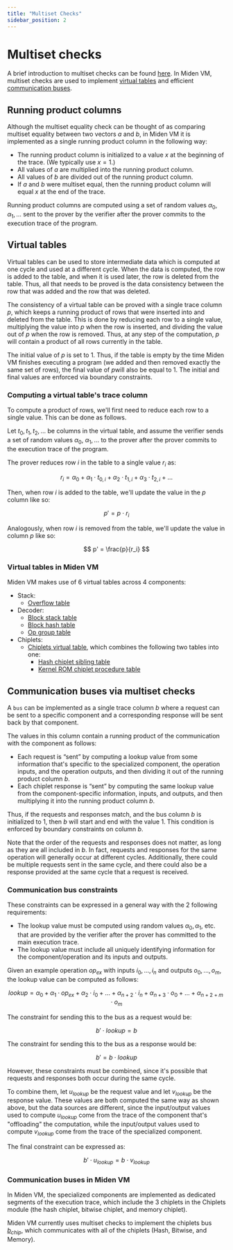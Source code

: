 ```yaml
---
title: "Multiset Checks"
sidebar_position: 2
---
```


# Multiset checks

A brief introduction to multiset checks can be found [here](https://hackmd.io/@relgabizon/ByFgSDA7D). In Miden VM, multiset checks are used to implement [virtual tables](#virtual-tables) and efficient [communication buses](./index.md#communication-buses-in-miden-vm).

## Running product columns

Although the multiset equality check can be thought of as comparing multiset equality between two vectors $a$ and $b$, in Miden VM it is implemented as a single running product column in the following way:

- The running product column is initialized to a value $x$ at the beginning of the trace. (We typically use $x = 1$.)
- All values of $a$ are multiplied into the running product column.
- All values of $b$ are divided out of the running product column.
- If $a$ and $b$ were multiset equal, then the running product column will equal $x$ at the end of the trace.

Running product columns are computed using a set of random values $\alpha_0$, $\alpha_1, ...$ sent to the prover by the verifier after the prover commits to the execution trace of the program.

## Virtual tables

Virtual tables can be used to store intermediate data which is computed at one cycle and used at a different cycle. When the data is computed, the row is added to the table, and when it is used later, the row is deleted from the table. Thus, all that needs to be proved is the data consistency between the row that was added and the row that was deleted.

The consistency of a virtual table can be proved with a single trace column $p$, which keeps a running product of rows that were inserted into and deleted from the table. This is done by reducing each row to a single value, multiplying the value into $p$ when the row is inserted, and dividing the value out of $p$ when the row is removed. Thus, at any step of the computation, $p$​ will contain a product of all rows currently in the table.

The initial value of $p$​ is set to 1. Thus, if the table is empty by the time Miden VM finishes executing a program (we added and then removed exactly the same set of rows), the final value of $p$​ will also be equal to 1. The initial and final values are enforced via boundary constraints.

### Computing a virtual table's trace column

To compute a product of rows, we'll first need to reduce each row to a single value. This can be done as follows.

Let $t_0, t_1, t_2, ...$ be columns in the virtual table, and assume the verifier sends a set of random values $\alpha_0$, $\alpha_1, ...$ to the prover after the prover commits to the execution trace of the program.

The prover reduces row $i$ in the table to a single value $r_i$ as:

$$
r_i = \alpha_0 + \alpha_1 \cdot t_{0, i} + \alpha_2 \cdot t_{1, i} + \alpha_3 \cdot t_{2, i} + ...
$$

Then, when row $i$ is added to the table, we'll update the value in the $p$ column like so:

$$
p' = p \cdot r_i
$$

Analogously, when row $i$ is removed from the table, we'll update the value in column $p$ like so:

$$
p' = \frac{p}{r_i}
$$

### Virtual tables in Miden VM

Miden VM makes use of 6 virtual tables across 4 components:

- Stack:
  - [Overflow table](../stack/index.md#overflow-table)
- Decoder:
  - [Block stack table](../decoder/index.md#block-stack-table)
  - [Block hash table](../decoder/index.md#block-hash-table)
  - [Op group table](../decoder/index.md#op-group-table)
- Chiplets:
  - [Chiplets virtual table](../chiplets/index.md#chiplets-virtual-table), which combines the following two tables into one:
    - [Hash chiplet sibling table](../chiplets/hasher.md#sibling-table-constraints)
    - [Kernel ROM chiplet procedure table](../chiplets/kernel_rom.md#constraints)

## Communication buses via multiset checks

A `bus` can be implemented as a single trace column $b$ where a request can be sent to a specific component and a corresponding response will be sent back by that component.

The values in this column contain a running product of the communication with the component as follows:

- Each request is “sent” by computing a lookup value from some information that's specific to the specialized component, the operation inputs, and the operation outputs, and then dividing it out of the running product column $b$.
- Each chiplet response is “sent” by computing the same lookup value from the component-specific information, inputs, and outputs, and then multiplying it into the running product column $b$.

Thus, if the requests and responses match, and the bus column $b$ is initialized to $1$, then $b$ will start and end with the value $1$. This condition is enforced by boundary constraints on column $b$.

Note that the order of the requests and responses does not matter, as long as they are all included in $b$. In fact, requests and responses for the same operation will generally occur at different cycles. Additionally, there could be multiple requests sent in the same cycle, and there could also be a response provided at the same cycle that a request is received.

### Communication bus constraints

These constraints can be expressed in a general way with the 2 following requirements:

- The lookup value must be computed using random values $\alpha_0, \alpha_1$, etc. that are provided by the verifier after the prover has committed to the main execution trace.
- The lookup value must include all uniquely identifying information for the component/operation and its inputs and outputs.

Given an example operation $op_{ex}$ with inputs $i_0, ..., i_n$ and outputs $o_0, ..., o_m$, the lookup value can be computed as follows:

$$lookup = \alpha_0 + \alpha_1 \cdot op_{ex} + \alpha_2 \cdot i_0 + ... + \alpha_{n+2} \cdot i_n + \alpha_{n+3} \cdot o_0 + ... + \alpha_{n + 2 + m} \cdot o_m$$

The constraint for sending this to the bus as a request would be:

$$b' \cdot lookup = b$$

The constraint for sending this to the bus as a response would be:

$$b' = b \cdot lookup$$

However, these constraints must be combined, since it's possible that requests and responses both occur during the same cycle.

To combine them, let $u_{lookup}$ be the request value and let $v_{lookup}$ be the response value. These values are both computed the same way as shown above, but the data sources are different, since the input/output values used to compute $u_{lookup}$ come from the trace of the component that's "offloading" the computation, while the input/output values used to compute $v_{lookup}$ come from the trace of the specialized component.

The final constraint can be expressed as:

$$b' \cdot u_{lookup} = b \cdot v_{lookup}$$

### Communication buses in Miden VM

In Miden VM, the specialized components are implemented as dedicated segments of the execution trace, which include the 3 chiplets in the Chiplets module (the hash chiplet, bitwise chiplet, and memory chiplet).

Miden VM currently uses multiset checks to implement the chiplets bus [$b_{chip}$](../chiplets/index.md#chiplets-bus), which communicates with all of the chiplets (Hash, Bitwise, and Memory).
